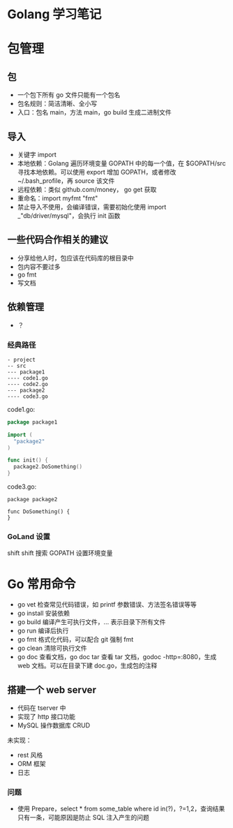 # Golang 学习笔记

# 包管理

## 包

- 一个包下所有 go 文件只能有一个包名
- 包名规则：简洁清晰、全小写
- 入口：包名 main，方法 main，go build 生成二进制文件

## 导入

- 关键字 import
- 本地依赖：Golang 遍历环境变量 GOPATH 中的每一个值，在 $GOPATH/src 寻找本地依赖。可以使用 export 增加 GOPATH，或者修改 ~/.bash_profile，再 source 该文件
- 远程依赖：类似 github.com/money， go get 获取
- 重命名：import myfmt "fmt"
- 禁止导入不使用，会编译错误，需要初始化使用 import _"db/driver/mysql"，会执行 init 函数

## 一些代码合作相关的建议

- 分享给他人时，包应该在代码库的根目录中
- 包内容不要过多
- go fmt
- 写文档

## 依赖管理

- ？

### 经典路径

```
- project
-- src
--- package1
---- code1.go
---- code2.go
--- package2 
---- code3.go 
```

code1.go:
```go
package package1

import (
  "package2"
)

func init() {
  package2.DoSomething()
}
```

code3.go:
```
package package2

func DoSomething() {
}

```

### GoLand 设置

shift shift 搜索 GOPATH 设置环境变量

# Go 常用命令

- go vet 检查常见代码错误，如 printf 参数错误、方法签名错误等等
- go install 安装依赖
- go build 编译产生可执行文件，... 表示目录下所有文件
- go run 编译后执行
- go fmt 格式化代码，可以配合 git 强制 fmt
- go clean 清除可执行文件
- go doc 查看文档，go doc tar 查看 tar 文档，godoc -http=:8080，生成 web 文档。可以在目录下建 doc.go，生成包的注释

## 搭建一个 web server

- 代码在 tserver 中
- 实现了 http 接口功能
- MySQL 操作数据库 CRUD

未实现：
- rest 风格
- ORM 框架
- 日志

### 问题

- 使用 Prepare，select * from some_table where id in(?)，?=1,2，查询结果只有一条，可能原因是防止 SQL 注入产生的问题
